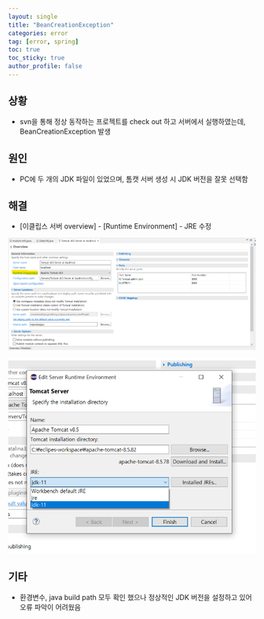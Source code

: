 ```yaml
---
layout: single
title: "BeanCreationException"
categories: error
tag: [error, spring]
toc: true
toc_sticky: true
author_profile: false
---
```

## 상황

* svn을 통해 정상 동작하는 프로젝트를 check out 하고 서버에서 실행하였는데, BeanCreationException 발생



## 원인

* PC에 두 개의 JDK 파일이 있었으며, 톰캣 서버 생성 시 JDK 버전을 잘못 선택함



## 해결

* [이클립스 서버 overview] - [Runtime Environment] - JRE 수정 

![image-20220817124457495](../../images/2022-08-17-오류/image-20220817124457495.png)

![image-20220817124523586](../../images/2022-08-17-오류/image-20220817124523586.png)



## 기타

* 환경변수, java build path 모두 확인 했으나 정상적인 JDK 버전을 설정하고 있어 오류 파악이 어려웠음 

